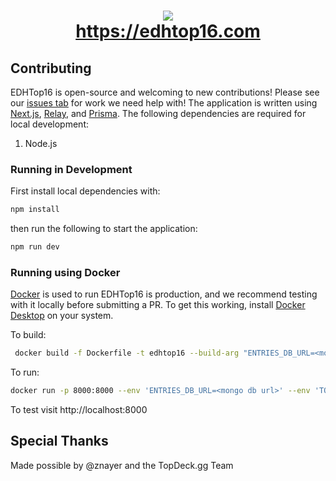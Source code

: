 <h1 align="center">
  <img src="https://github.com/EDH-Top-16/edhtop16/blob/main/public/icon.png">
  <br>
  <a href="https://edhtop16.com">https://edhtop16.com</a>
</h1>

## Contributing

EDHTop16 is open-source and welcoming to new contributions! Please see our
[issues tab](https://github.com/EDH-Top-16/edhtop16/issues) for work we need
help with! The application is written using [Next.js](https://nextjs.org/),
[Relay](https://relay.dev/), and [Prisma](https://www.prisma.io/). The following
dependencies are required for local development:

1. Node.js

### Running in Development

First install local dependencies with:

```sh
npm install
```

then run the following to start the application:

```sh
npm run dev
```

### Running using Docker

[Docker](https://www.docker.com/) is used to run EDHTop16 is production, and we
recommend testing with it locally before submitting a PR. To get this working,
install [Docker Desktop](https://www.docker.com/products/docker-desktop/) on
your system.

To build:

```sh
 docker build -f Dockerfile -t edhtop16 --build-arg "ENTRIES_DB_URL=<mongo db url>" .
```

To run:

```sh
docker run -p 8000:8000 --env 'ENTRIES_DB_URL=<mongo db url>' --env 'TOPDECK_GG_API_KEY=<your topdeck api key> --rm edhtop16
```

To test visit http://localhost:8000

## Special Thanks

Made possible by @znayer and the TopDeck.gg Team
